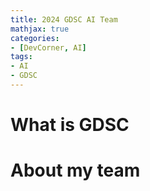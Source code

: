 ```yaml
---
title: 2024 GDSC AI Team
mathjax: true
categories:
- [DevCorner, AI]
tags: 
- AI
- GDSC
---
```

# What is GDSC
# About my team
